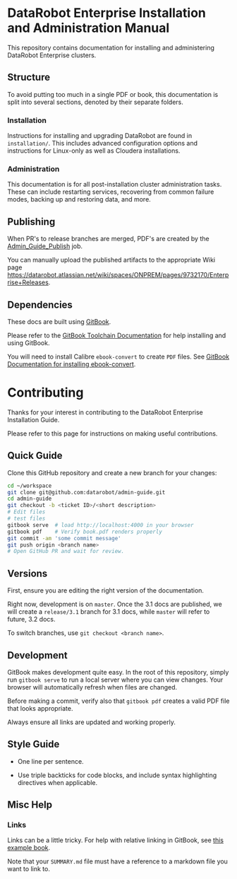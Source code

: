 # DataRobot Enterprise Installation and Administration Manual

This repository contains documentation for installing and administering DataRobot Enterprise clusters.

## Structure

To avoid putting too much in a single PDF or book, this documentation is split into several sections, denoted by their separate folders.

### Installation

Instructions for installing and upgrading DataRobot are found in `installation/`.
This includes advanced configuration options and instructions for Linux-only as well as Cloudera installations.

### Administration

This documentation is for all post-installation cluster administration tasks.
These can include restarting services, recovering from common failure modes, backing up and restoring data, and more.

## Publishing

When PR's to release branches are merged, PDF's are created by the [Admin_Guide_Publish](https://jenkins.hq.datarobot.com/job/Admin_Guide_Publish/) job.

You can manually upload the published artifacts to the appropriate Wiki page https://datarobot.atlassian.net/wiki/spaces/ONPREM/pages/9732170/Enterprise+Releases.

## Dependencies

These docs are built using [GitBook](https://gitbook.com).

Please refer to the [GitBook Toolchain Documentation](https://toolchain.gitbook.com/) for help installing and using GitBook.

You will need to install Calibre `ebook-convert` to create `PDF` files.
See [GitBook Documentation for installing ebook-convert](https://toolchain.gitbook.com/ebook.html).

# Contributing

Thanks for your interest in contributing to the DataRobot Enterprise Installation Guide.

Please refer to this page for instructions on making useful contributions.

## Quick Guide

Clone this GitHub repository and create a new branch for your changes:

```bash
cd ~/workspace
git clone git@github.com:datarobot/admin-guide.git
cd admin-guide
git checkout -b <ticket ID>/<short description>
# Edit files
# test files
gitbook serve  # load http://localhost:4000 in your browser
gitbook pdf    # Verify book.pdf renders properly
git commit -am 'some commit message'
git push origin <branch name>
# Open GitHub PR and wait for review.
```

## Versions
First, ensure you are editing the right version of the documentation.

Right now, development is on `master`.
Once the 3.1 docs are published, we will create a `release/3.1` branch for 3.1 docs, while `master` will refer to future, 3.2 docs.

To switch branches, use `git checkout <branch name>`.

## Development

GitBook makes development quite easy.
In the root of this repository, simply run `gitbook serve` to run a local server where you can view changes.
Your browser will automatically refresh when files are changed.

Before making a commit, verify also that `gitbook pdf` creates a valid PDF file that looks appropriate.

Always ensure all links are updated and working properly.

## Style Guide

* One line per sentence.

* Use triple backticks for code blocks, and include syntax highlighting directives when applicable.

## Misc Help

### Links

Links can be a little tricky.
For help with relative linking in GitBook, see [this example book](https://seadude.gitbooks.io/learn-gitbook/content/).

Note that your `SUMMARY.md` file must have a reference to a markdown file you want to link to.

